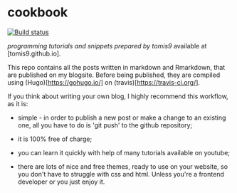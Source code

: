 # cookbook

[![Build status](https://travis-ci.org/tomis9/cookbook.svg?branch=master)](https://travis-ci.org/tomis9/cookbook)

*programming tutorials and snippets prepared by tomis9* available at [tomis9.github.io].


This repo contains all the posts written in markdown and Rmarkdown, that are published on my blogsite. Before being published, they are compiled using (Hugo)[https://gohugo.io/] on (travis)[https://travis-ci.org/].


If you think about writing your own blog, I highly recommend this workflow, as it is:

* simple - in order to publish a new post or make a change to an existing one, all you have to do is 'git push' to the github repository;

* it is 100% free of charge;

* you can learn it quickly with help of many tutorials available on youtube;

* there are lots of nice and free themes, ready to use on your website, so you don't have to struggle with css and html. Unless you're a frontend developer or you just enjoy it.
